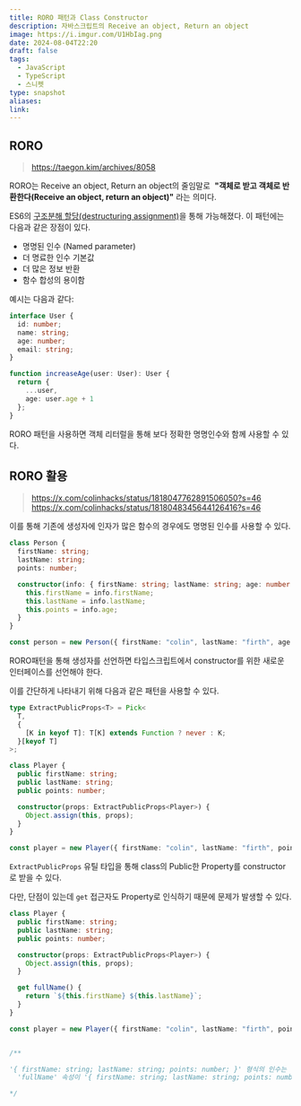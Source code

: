 ```yaml
---
title: RORO 패턴과 Class Constructor
description: 자바스크립트의 Receive an object, Return an object
image: https://i.imgur.com/U1HbIag.png
date: 2024-08-04T22:20
draft: false
tags:
  - JavaScript
  - TypeScript
  - 스니펫
type: snapshot
aliases: 
link:
---
```

## RORO

> https://taegon.kim/archives/8058


RORO는 Receive an object, Return an object의 줄임말로  **"객체로 받고 객체로 반환한다(Receive an object, return an object)"** 라는 의미다.

ES6의 [구조분해 할당(destructuring assignment)](https://developer.mozilla.org/ko/docs/Web/JavaScript/Reference/Operators/Destructuring_assignment)을 통해 가능해졌다. 이 패턴에는 다음과 같은 장점이 있다.

- 명명된 인수 (Named parameter)
- 더 명료한 인수 기본값
- 더 많은 정보 반환
- 함수 합성의 용이함


예시는 다음과 같다:

```ts
interface User {
  id: number;
  name: string;
  age: number;
  email: string;
}

function increaseAge(user: User): User {
  return {
    ...user,
    age: user.age + 1
  };
}
```

RORO 패턴을 사용하면 객체 리터럴을 통해 보다 정확한 명명인수와 함께 사용할 수 있다.


## RORO 활용

>https://x.com/colinhacks/status/1818047762891506050?s=46
>https://x.com/colinhacks/status/1818048345644126416?s=46


이를 통해 기존에 생성자에 인자가 많은 함수의 경우에도 명명된 인수를 사용할 수 있다.

```ts
class Person {
  firstName: string;
  lastName: string;
  points: number;

  constructor(info: { firstName: string; lastName: string; age: number }) {
    this.firstName = info.firstName;
    this.lastName = info.lastName;
    this.points = info.age;
  }
}

const person = new Person({ firstName: "colin", lastName: "firth", age: 42 });


```

RORO패턴을 통해 생성자를 선언하면 타입스크립트에서 constructor를 위한 새로운 인터페이스를 선언해야 한다.

이를 간단하게 나타내기 위해 다음과 같은 패턴을 사용할 수 있다.

```ts
type ExtractPublicProps<T> = Pick<
  T,
  {
    [K in keyof T]: T[K] extends Function ? never : K;
  }[keyof T]
>;

class Player {
  public firstName: string;
  public lastName: string;
  public points: number;

  constructor(props: ExtractPublicProps<Player>) {
    Object.assign(this, props);
  }
}

const player = new Player({ firstName: "colin", lastName: "firth", points: 42 });

```

`ExtractPublicProps` 유틸 타입을 통해 class의 Public한 Property를 constructor로 받을 수 있다.

다만, 단점이 있는데 `get` 접근자도 Property로 인식하기 때문에 문제가 발생할 수 있다.


```ts
class Player {
  public firstName: string;
  public lastName: string;
  public points: number;

  constructor(props: ExtractPublicProps<Player>) {
    Object.assign(this, props);
  }

  get fullName() { 
    return `${this.firstName} ${this.lastName}`;
  }
}

const player = new Player({ firstName: "colin", lastName: "firth", points: 42 });


/**

'{ firstName: string; lastName: string; points: number; }' 형식의 인수는 'ExtractPublicProps<Player>' 형식의 매개 변수에 할당될 수 없습니다.
  'fullName' 속성이 '{ firstName: string; lastName: string; points: number; }' 형식에 없지만 'ExtractPublicProps<Player>' 형식에서 필수입니다.

*/

```